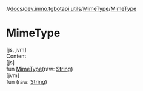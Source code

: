 //[docs](../../../index.md)/[dev.inmo.tgbotapi.utils](../index.md)/[MimeType](index.md)/[MimeType](-mime-type.md)



# MimeType  
[js, jvm]  
Content  
[js]  
fun [MimeType](-mime-type.md)(raw: [String](https://kotlinlang.org/api/latest/jvm/stdlib/kotlin/-string/index.html))  
[jvm]  
fun (raw: [String](https://kotlinlang.org/api/latest/jvm/stdlib/kotlin/-string/index.html))  



